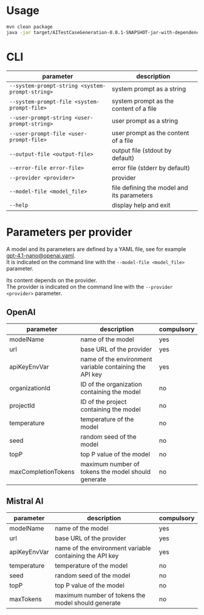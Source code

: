 # Usage
```bash
mvn clean package
java -jar target/AITestCaseGeneration-0.0.1-SNAPSHOT-jar-with-dependencies.jar --user-prompt-string "Hello!" --system-prompt-string "You are a humorist. You always answer with jokes." --provider OpenAI --model-file gpt-4.1-nano@openai.yaml
```

# CLI
| parameter                                       | description                                |
| ----------------------------------------------- | ------------------------------------------ |
| `--system-prompt-string <system-prompt-string>` | system prompt as a string                  |
| `--system-prompt-file <system-prompt-file>`     | system prompt as the content of a file     |
| `--user-prompt-string <user-prompt-string>`     | user prompt as a string                    |
| `--user-prompt-file <user-prompt-file>`         | user prompt as the content of a file       |
| `--output-file <output-file>`                   | output file (stdout by default)            |
| `--error-file error-file>`                      | error file (stderr by default)             |
| `--provider <provider>`                         | provider                                   |
| `--model-file <model_file>`                     | file defining the model and its parameters |
| `--help`                                        | display help and exit                      |

# Parameters per provider

A model and its parameters are defined by a YAML file, see for example [gpt-4.1-nano@openai.yaml](gpt-4.1-nano@openai.yaml).  
It is indicated on the command line with the `--model-file <model_file>` parameter.

Its content depends on the provider.  
The provider is indicated on the command line with the `--provider <provider>` parameter.


## OpenAI
| parameter           | description                                              | compulsory   |
| ------------------- | -------------------------------------------------------- | ------------ |
| modelName           | name of the model                                        | yes          |
| url                 | base URL of the provider                                 | yes          |
| apiKeyEnvVar        | name of the environment variable containing the API key  | yes          |
| organizationId      | ID of the organization containing the model              | no           |
| projectId           | ID of the project containing the model                   | no           |
| temperature         | temperature of the model                                 | no           |
| seed                | random seed of the model                                 | no           |
| topP                | top P value of the model                                 | no           |
| maxCompletionTokens | maximum number of tokens the model should generate       | no           |


## Mistral AI
| parameter           | description                                              | compulsory   |
| ------------------- | -------------------------------------------------------- | ------------ |
| modelName           | name of the model                                        | yes          |
| url                 | base URL of the provider                                 | yes          |
| apiKeyEnvVar        | name of the environment variable containing the API key  | yes          |
| temperature         | temperature of the model                                 | no           |
| seed                | random seed of the model                                 | no           |
| topP                | top P value of the model                                 | no           |
| maxTokens           | maximum number of tokens the model should generate       | no           |
